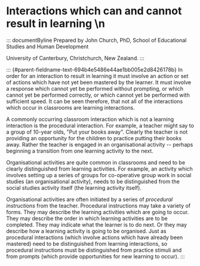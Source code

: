 # Interactions which can and cannot result in learning \n

::: documentByline
Prepared by John Church, PhD, School of Educational Studies and Human
Development

University of Canterbury, Christchurch, New Zealand.
:::

::: {#parent-fieldname-text-694b4e5486e44ae1bb005e2d8426178b}
In order for an interaction to result in learning it must involve an
action or set of actions which have not yet been mastered by the
learner. It must involve a response which cannot yet be performed
without prompting, or which cannot yet be performed correctly, or which
cannot yet be performed with sufficient speed. It can be seen therefore,
that not all of the interactions which occur in classrooms are learning
interactions.

A commonly occurring classroom interaction which is not a learning
interaction is the procedural interaction. For example, a teacher might
say to a group of 10-year olds, "Put your books away". Clearly the
teacher is not providing an opportunity for the children to practice
putting their books away. Rather the teacher is engaged in an
organisational activity -- perhaps beginning a transition from one
learning activity to the next.

Organisational activities are quite common in classrooms and need to be
clearly distinguished from learning activities. For example, an activity
which involves setting up a series of groups for co-operative group work
in social studies (an organisational activity), needs to be
distinguished from the social studies activity itself (the learning
activity itself).

Organisational activities are often initiated by a series of *procedural
instructions* from the teacher. Procedural instructions may take a
variety of forms. They may describe the learning activities which are
going to occur. They may describe the order in which learning activities
are to be completed. They may indicate what the learner is to do next.
Or they may describe how a learning activity is going to be organised.
Just as procedural interactions (which involve actions which have
already been mastered) need to be distinguished from learning
interactions, so procedural instructions must be distinguished from
practice stimuli and from prompts (which provide opportunities for new
learning to occur).
:::
